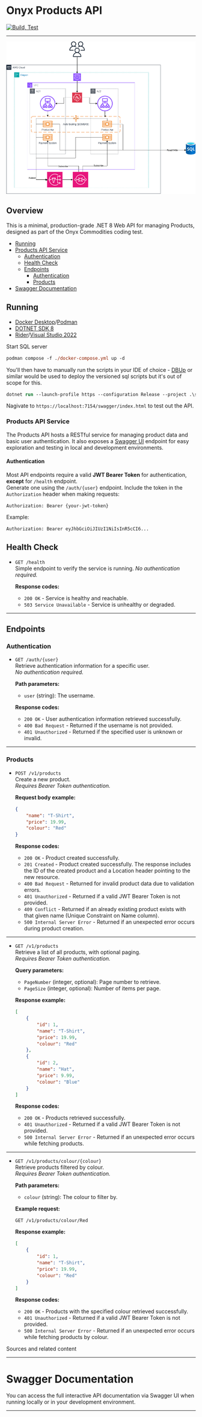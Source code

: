 # Onyx Products API

[![Build, Test](https://github.com/BeardyC/Onyx.Products/actions/workflows/dotnet.yml/badge.svg?branch=feature%2Fpipelines)](https://github.com/BeardyC/Onyx.Products/actions/workflows/dotnet.yml)

---
![Architecture Diagram](./docs/system-diagram.png)

## Overview
This is a minimal, production-grade .NET 8 Web API for managing Products, designed as part of the Onyx Commodities coding test.

- [Running](#running)
- [Products API Service](#products-api-service)
  - [Authentication](#authentication)
  - [Health Check](#health-check)
  - [Endpoints](#endpoints)
    - [Authentication](#authentication-1)
    - [Products](#products)
- [Swagger Documentation](#swagger-documentation)

## Running

- [Docker Desktop](https://www.docker.com/products/docker-desktop/)/[Podman](https://podman.io/)
- [DOTNET SDK 8](https://dotnet.microsoft.com/en-us/download/dotnet/8.0)
- [Rider](https://www.jetbrains.com/rider/)/[Visual Studio 2022](https://visualstudio.microsoft.com/vs/)

Start SQL server 
```ps
podman compose -f ./docker-compose.yml up -d
```
You'll then have to manually run the scripts in your IDE of choice - [DBUp](https://dbup.readthedocs.io/en/latest/) or similar would be used to deploy the versioned sql scripts but it's out of scope for this.

```ps
dotnet run --launch-profile https --configuration Release --project .\src\Onyx.ProductManagement.Api\
```

Nagivate to `https://localhost:7154/swagger/index.html` to test out the API.


### Products API Service

The Products API hosts a RESTful service for managing product data and basic user authentication. It also exposes a [Swagger UI](https://swagger.io/) endpoint for easy exploration and testing in local and development environments.

#### Authentication

Most API endpoints require a valid **JWT Bearer Token** for authentication, **except** for `/health` endpoint.  
Generate one using the `/auth/{user}` endpoint.
Include the token in the `Authorization` header when making requests:

```
Authorization: Bearer {your-jwt-token}
```

Example:

```
Authorization: Bearer eyJhbGciOiJIUzI1NiIsInR5cCI6...
```

## Health Check

- `GET /health`  
  Simple endpoint to verify the service is running.
   _No authentication required._

  **Response codes:**
  - `200 OK` - Service is healthy and reachable.
  - `503 Service Unavailable` - Service is unhealthy or degraded.


---

## Endpoints

### Authentication

- `GET /auth/{user}`  
  Retrieve authentication information for a specific user.  
  _No authentication required._

  **Path parameters:**
  - `user` (string): The username.

  **Response codes:**
  - `200 OK` - User authentication information retrieved successfully.
  - `400 Bad Request` - Returned if the username is not provided.
  - `401 Unauthorized` - Returned if the specified user is unknown or invalid.


---

### Products

- `POST /v1/products`  
  Create a new product.  
  _Requires Bearer Token authentication._

  **Request body example:**

  ```json
  {
      "name": "T-Shirt",
      "price": 19.99,
      "colour": "Red"
  }
  ```

  **Response codes:**
  - `200 OK` - Product created successfully.
  - `201 Created` - Product created successfully. The response includes the ID of the created product and a Location header pointing to the new resource.
  - `400 Bad Request` - Returned for invalid product data due to validation errors.
  - `401 Unauthorized` - Returned if a valid JWT Bearer Token is not provided.
  - `409 Conflict` - Returned if an already existing product exists with that given name (Unique Constraint on Name column).
  - `500 Internal Server Error` - Returned if an unexpected error occurs during product creation.

---

- `GET /v1/products`  
  Retrieve a list of all products, with optional paging.  
  _Requires Bearer Token authentication._

  **Query parameters:**
  - `PageNumber` (integer, optional): Page number to retrieve.
  - `PageSize` (integer, optional): Number of items per page.

  **Response example:**

  ```json
  [
      {
          "id": 1,
          "name": "T-Shirt",
          "price": 19.99,
          "colour": "Red"
      },
      {
          "id": 2,
          "name": "Hat",
          "price": 9.99,
          "colour": "Blue"
      }
  ]
  ```

  **Response codes:**
  - `200 OK` - Products retrieved successfully.
  - `401 Unauthorized` - Returned if a valid JWT Bearer Token is not provided.
  - `500 Internal Server Error` - Returned if an unexpected error occurs while fetching products. 

---

- `GET /v1/products/colour/{colour}`  
  Retrieve products filtered by colour.  
  _Requires Bearer Token authentication._

  **Path parameters:**
  - `colour` (string): The colour to filter by.

  **Example request:**

  ```
  GET /v1/products/colour/Red
  ```

  **Response example:**

  ```json
  [
      {
          "id": 1,
          "name": "T-Shirt",
          "price": 19.99,
          "colour": "Red"
      }
  ]
  ```

  **Response codes:**
  - `200 OK` - Products with the specified colour retrieved successfully.
  - `401 Unauthorized` - Returned if a valid JWT Bearer Token is not provided.
  - `500 Internal Server Error` - Returned if an unexpected error occurs while fetching products by colour.    

Sources and related content


---

# Swagger Documentation

You can access the full interactive API documentation via Swagger UI when running locally or in your development environment.

---
